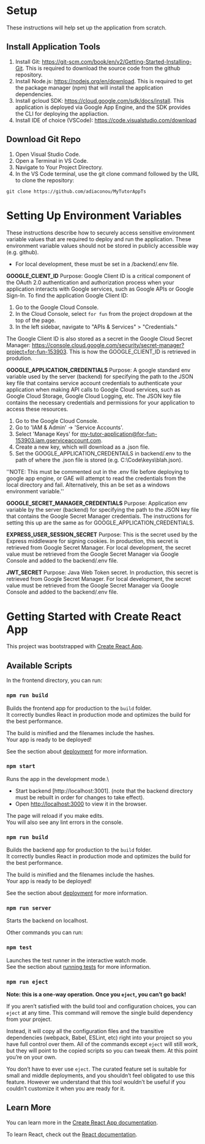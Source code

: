 # Setup
These instructions will help set up the application from scratch.

## Install Application Tools
1. Install Git: https://git-scm.com/book/en/v2/Getting-Started-Installing-Git. This is required to download the source code from the github repository.
2. Install Node.js: https://nodejs.org/en/download. This is required to get the package manager (npm) that will install the application dependencies.
3. Install gcloud SDK: https://cloud.google.com/sdk/docs/install. This application is deployed via Google App Engine, and the SDK provides the CLI for deploying the appliaction.
3. Install IDE of choice (VSCode): https://code.visualstudio.com/download 

## Download Git Repo
1. Open Visual Studio Code.
2. Open a Terminal in VS Code.
3. Navigate to Your Project Directory.
4. In the VS Code terminal, use the git clone command followed by the URL to clone the repository:

`git clone https://github.com/adiaconou/MyTutorAppTs`

# Setting Up Environment Variables
These instructions describe how to securely access sensitive environment variable values that are required to deploy and run the application. These environment variable values should not be stored in publicly accessible way (e.g. github). 
- For local development, these must be set in a /backend/.env file.

**GOOGLE_CLIENT_ID** 
Purpose: Google Client ID is a critical component of the OAuth 2.0 authentication and authorization process when your application interacts with Google services, such as Google APIs or Google Sign-In. To find the application Google Client ID:
1. Go to the Google Cloud Console.
2. In the Cloud Console, select `for fun` from the project dropdown at the top of the page.
3. In the left sidebar, navigate to "APIs & Services" > "Credentials."

The Google Client ID is also stored as a secret in the Google Cloud Secret Manager: https://console.cloud.google.com/security/secret-manager?project=for-fun-153903. This is how the GOOGLE_CLIENT_ID is retrieved in prodution.

**GOOGLE_APPLICATION_CREDENTIALS**
Purpose: A google standard env variable used by the server (backend) for specifying the path to the JSON key file that contains service account credentials to authenticate your application when making API calls to Google Cloud services, such as Google Cloud Storage, Google Cloud Logging, etc. The JSON key file contains the necessary credentials and permissions for your application to access these resources.
1. Go to the Google Cloud Console.
2. Go to 'IAM & Admin' -> 'Service Accounts'.
3. Select 'Manage Keys' for my-tutor-application@for-fun-153903.iam.gserviceaccount.com.
4. Create a new key, which will download as a .json file.
5. Set the GOOGLE_APPLICATION_CREDENTAILS in backend/.env to the path of where the .json file is stored (e.g. C:\Code\keys\blah.json).

''NOTE: This must be commented out in the .env file before deploying to google app engine, or GAE will attempt to read the credentials from the local directory and fail. Alternatively, this an be set as a windows environment variable.''

**GOOGLE_SECRET_MANAGER_CREDENTIALS**
Purpose: Application env variable by the server (backend) for specifying the path to the JSON key file that contains the Google Secret Manager credentials. The instructions for setting this up are the same as for GOOGLE_APPLICATION_CREDENTIALS.

**EXPRESS_USER_SESSION_SECRET**
Purpose: This is the secret used by the Express middleware for signing cookies. In production, this secret is retrieved from Google Secret Manager. For local development, the secret value must be retrieved from the Google Secret Manager via Google Console and added to the backend/.env file.

**JWT_SECRET**
Purpose: Java Web Token secret. In production, this secret is retrieved from Google Secret Manager. For local development, the secret value must be retrieved from the Google Secret Manager via Google Console and added to the backend/.env file.

# Getting Started with Create React App

This project was bootstrapped with [Create React App](https://github.com/facebook/create-react-app).

## Available Scripts

In the frontend directory, you can run:

### `npm run build`

Builds the frontend app for production to the `build` folder.\
It correctly bundles React in production mode and optimizes the build for the best performance.

The build is minified and the filenames include the hashes.\
Your app is ready to be deployed!

See the section about [deployment](https://facebook.github.io/create-react-app/docs/deployment) for more information.

### `npm start`

Runs the app in the development mode.\
- Start backend [http://localhost:3001]. (note that the backend directory must be rebuilt in order for changes to take effect).
- Open [http://localhost:3000](http://localhost:3000) to view it in the browser.

The page will reload if you make edits.\
You will also see any lint errors in the console.

### `npm run build`

Builds the backend app for production to the `build` folder.\
It correctly bundles React in production mode and optimizes the build for the best performance.

The build is minified and the filenames include the hashes.\
Your app is ready to be deployed!

See the section about [deployment](https://facebook.github.io/create-react-app/docs/deployment) for more information.

### `npm run server`

Starts the backend on localhost.

Other commands you can run:

### `npm test`

Launches the test runner in the interactive watch mode.\
See the section about [running tests](https://facebook.github.io/create-react-app/docs/running-tests) for more information.

### `npm run eject`

**Note: this is a one-way operation. Once you `eject`, you can’t go back!**

If you aren’t satisfied with the build tool and configuration choices, you can `eject` at any time. This command will remove the single build dependency from your project.

Instead, it will copy all the configuration files and the transitive dependencies (webpack, Babel, ESLint, etc) right into your project so you have full control over them. All of the commands except `eject` will still work, but they will point to the copied scripts so you can tweak them. At this point you’re on your own.

You don’t have to ever use `eject`. The curated feature set is suitable for small and middle deployments, and you shouldn’t feel obligated to use this feature. However we understand that this tool wouldn’t be useful if you couldn’t customize it when you are ready for it.

## Learn More

You can learn more in the [Create React App documentation](https://facebook.github.io/create-react-app/docs/getting-started).

To learn React, check out the [React documentation](https://reactjs.org/).
